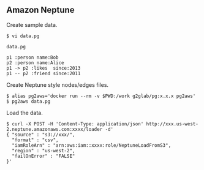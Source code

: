 ## Amazon Neptune

Create sample data.

    $ vi data.pg

`data.pg`

    p1 :person name:Bob
    p2 :person name:Alice
    p1 -> p2 :likes  since:2013
    p1 -- p2 :friend since:2011

Create Neptune style nodes/edges files.

    $ alias pg2aws='docker run --rm -v $PWD:/work g2glab/pg:x.x.x pg2aws'
    $ pg2aws data.pg

Load the data.

    $ curl -X POST -H 'Content-Type: application/json' http://xxx.us-west-2.neptune.amazonaws.com:xxxx/loader -d'
    { "source" : "s3://xxx/",
      "format" : "csv",
      "iamRoleArn" : "arn:aws:iam::xxxx:role/NeptuneLoadFromS3",
      "region" : "us-west-2",
      "failOnError" : "FALSE"
    }'
